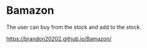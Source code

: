 # Bamazon

The user can buy from the stock and add to the stock.

https://brandon20202.github.io/Bamazon/

